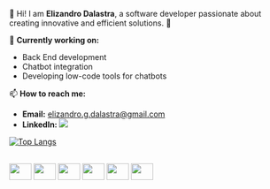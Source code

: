 👋 Hi! I am **Elizandro Dalastra**, a software developer passionate about creating innovative and efficient solutions. 🚀

🔭 **Currently working on:**

- Back End development
- Chatbot integration
- Developing low-code tools for chatbots

📫 **How to reach me:**

- **Email:** [elizandro.g.dalastra@gmail.com](mailto:elizandro.g.dalastra@gmail.com)
- **LinkedIn:** [<img src="https://img.shields.io/badge/LinkedIn-0077B5?style=for-the-badge&logo=linkedin&logoColor=white">](https://www.linkedin.com/in/elizandro-gabriel-dalastra-925b5817a/)

[![Top Langs](https://github-readme-stats.vercel.app/api/top-langs/?username=edalastra&layout=compact&theme=dark)](https://github.com/edalastra/github-readme-stats)

<div style="display: inline_block"><br>
  <img align="center" height="30" width="40" src="https://cdn.jsdelivr.net/gh/devicons/devicon/icons/python/python-original.svg" />
  <img align="center" height="30" width="40" src="https://cdn.jsdelivr.net/gh/devicons/devicon/icons/javascript/javascript-original.svg" />
  <img align="center" height="30" width="40" src="https://cdn.jsdelivr.net/gh/devicons/devicon/icons/typescript/typescript-original.svg" />
  <img align="center" height="30" width="40" src="https://cdn.jsdelivr.net/gh/devicons/devicon/icons/java/java-original.svg" />
  <img align="center" height="30" width="40" src="https://cdn.jsdelivr.net/gh/devicons/devicon/icons/nodejs/nodejs-original.svg" />
  <img align="center" height="30" width="40" src="https://cdn.jsdelivr.net/gh/devicons/devicon/icons/react/react-original.svg" />
</div>

